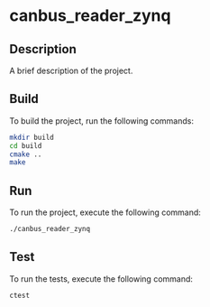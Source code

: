 # canbus_reader_zynq

## Description
A brief description of the project.

## Build
To build the project, run the following commands:
```sh
mkdir build
cd build
cmake ..
make
```

## Run
To run the project, execute the following command:
```sh
./canbus_reader_zynq
```

## Test
To run the tests, execute the following command:
```sh
ctest
```
